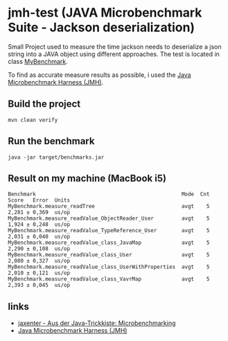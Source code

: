 # jmh-test (JAVA Microbenchmark Suite - Jackson deserialization)

Small Project used to measure the time jackson needs to deserialize a json string into a
JAVA object using different approaches.
The test is located in class [MyBenchmark](src/main/java/org/sample/MyBenchmark.java).

To find as accurate measure results as possible, i used the [Java Microbenchmark Harness (JMH)](https://github.com/openjdk/jmh).

## Build the project
```
mvn clean verify
```

## Run the benchmark
```
java -jar target/benchmarks.jar
```

## Result on my machine (MacBook i5)
```
Benchmark                                               Mode  Cnt  Score   Error  Units
MyBenchmark.measure_readTree                            avgt    5  2,281 ± 0,369  us/op
MyBenchmark.measure_readValue_ObjectReader_User         avgt    5  1,924 ± 0,248  us/op
MyBenchmark.measure_readValue_TypeReference_User        avgt    5  2,031 ± 0,040  us/op
MyBenchmark.measure_readValue_class_JavaMap             avgt    5  2,290 ± 0,108  us/op
MyBenchmark.measure_readValue_class_User                avgt    5  2,080 ± 0,327  us/op
MyBenchmark.measure_readValue_class_UserWithProperties  avgt    5  2,010 ± 0,121  us/op
MyBenchmark.measure_readValue_class_VavrMap             avgt    5  2,393 ± 0,045  us/op
```

## links
* [jaxenter - Aus der Java-Trickkiste: Microbenchmarking](https://jaxenter.de/aus-der-java-trickkiste-microbenchmarking-24155)
* [Java Microbenchmark Harness (JMH)](https://github.com/openjdk/jmh)